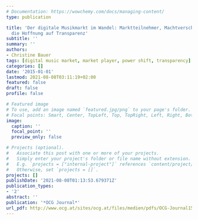 ```yaml
---
# Documentation: https://wowchemy.com/docs/managing-content/
type: publication

title: 'Der digitale Musikmarkt im Wandel: Marktteilnehmer, Machtverschiebungen und
  die Hoffnung auf Transparenz'
subtitle: ''
summary: ''
authors:
- Christine Bauer
tags: [digital music market, market player, power shift, transparency]
categories: []
date: '2015-01-01'
lastmod: 2021-08-08T03:11:19+02:00
featured: false
draft: false
profile: false

# Featured image
# To use, add an image named `featured.jpg/png` to your page's folder.
# Focal points: Smart, Center, TopLeft, Top, TopRight, Left, Right, BottomLeft, Bottom, BottomRight.
image:
  caption: ''
  focal_point: ''
  preview_only: false

# Projects (optional).
#   Associate this post with one or more of your projects.
#   Simply enter your project's folder or file name without extension.
#   E.g. `projects = ["internal-project"]` references `content/project/deep-learning/index.md`.
#   Otherwise, set `projects = []`.
projects: []
publishDate: '2021-08-08T01:13:53.679371Z'
publication_types:
- '2'
abstract: ''
publication: '*OCG Journal*'
url_pdf: http://www.ocg.at/sites/ocg.at/files/medien/pdfs/OCG-Journal1502.pdf
---
```

